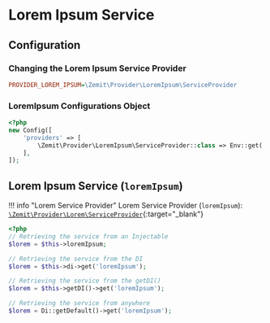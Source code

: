 # Lorem Ipsum Service

## Configuration

### Changing the Lorem Ipsum Service Provider

```ini
PROVIDER_LOREM_IPSUM=\Zemit\Provider\LoremIpsum\ServiceProvider
```

### LoremIpsum Configurations Object

```php
<?php
new Config([
    'providers' => [
        \Zemit\Provider\LoremIpsum\ServiceProvider::class => Env::get('PROVIDER_LOREM_IPSUM', \Zemit\Provider\LoremIpsum\ServiceProvider::class),
    ],
]);
```

## Lorem Ipsum Service (`loremIpsum`)

!!! info "Lorem Service Provider"
    Lorem Service Provider (`loremIpsum`):
    [`\Zemit\Provider\Lorem\ServiceProvider`](https://github.com/zemit-cms/core/blob/master/src/Provider/LoremIpsum/ServiceProvider.php){:target="_blank"}

```php
<?php
// Retrieving the service from an Injectable
$lorem = $this->loremIpsum;

// Retrieving the service from the DI
$lorem = $this->di->get('loremIpsum');

// Retrieving the service from the getDI()
$lorem = $this->getDI()->get('loremIpsum');

// Retrieving the service from anywhere
$lorem = Di::getDefault()->get('loremIpsum');
```
